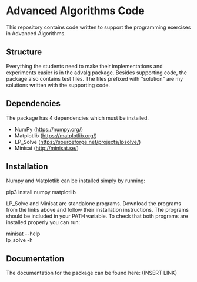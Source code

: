 # Advanced Algorithms Code

This repository contains code written to support the programming exercises in Advanced Algorithms.

## Structure
Everything the students need to make their implementations and experiments easier is in the advalg package. Besides supporting code, the package also contains test files. The files prefixed with "solution" are my solutions written with the supporting code.

## Dependencies

The package has 4 dependencies which must be installed.

- NumPy (https://numpy.org/)
- Matplotlib (https://matplotlib.org/)
- LP_Solve (https://sourceforge.net/projects/lpsolve/)
- Minisat (http://minisat.se/)

## Installation
Numpy and Matplotlib can be installed simply by running:

pip3 install numpy matplotlib

LP_Solve and Minisat are standalone programs. Download the programs from the links above and follow their installation instructions. The programs should be included in your PATH variable. To check that both programs are installed properly you can run:

minisat --help  
lp_solve -h

## Documentation
The documentation for the package can be found here: (INSERT LINK)